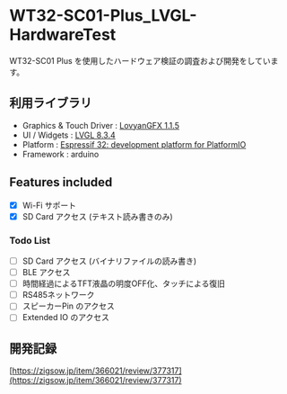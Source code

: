 # WT32-SC01-Plus_LVGL-HardwareTest
WT32-SC01 Plus を使用したハードウェア検証の調査および開発をしています。

## 利用ライブラリ 
- Graphics & Touch Driver : [LovyanGFX 1.1.5](https://github.com/lovyan03/LovyanGFX)
- UI / Widgets : [LVGL 8.3.4](https://github.com/lvgl/lvgl)
- Platform : [Espressif 32: development platform for PlatformIO](https://github.com/platformio/platform-espressif32)
- Framework : arduino

## Features included 
- [x] Wi-Fi サポート
- [x] SD Card アクセス (テキスト読み書きのみ)

### Todo List
- [ ] SD Card アクセス (バイナリファイルの読み書き)
- [ ] BLE アクセス 
- [ ] 時間経過によるTFT液晶の明度OFF化、タッチによる復旧
- [ ] RS485ネットワーク
- [ ] スピーカーPin のアクセス
- [ ] Extended IO のアクセス

## 開発記録
[https://zigsow.jp/item/366021/review/377317](https://zigsow.jp/item/366021/review/377317)
